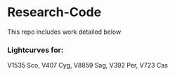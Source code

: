 # Research-Code

This repo includes work detailed below


### Lightcurves for:

V1535 Sco,
V407 Cyg,
V8859 Sag,
V392 Per,
V723 Cas
